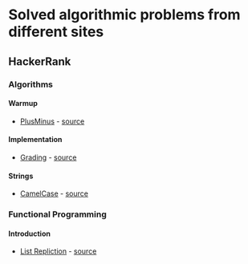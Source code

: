 # Solved algorithmic problems from different sites
## HackerRank
### Algorithms
#### Warmup
* [PlusMinus](https://www.hackerrank.com/challenges/plus-minus) - [source](src/main/scala/com/hackerrank/algorithms/warmup/plusminus/PlusMinus.scala)
#### Implementation
* [Grading](https://www.hackerrank.com/challenges/grading) - [source](src/main/scala/com/hackerrank/algorithms/implementation/grading/Grading.scala)
#### Strings
* [CamelCase](https://www.hackerrank.com/challenges/camelcase) - [source](src/main/scala/com/hackerrank/algorithms/strings/CamelCase.scala)
### Functional Programming
#### Introduction
* [List Repliction](https://www.hackerrank.com/challenges/fp-list-replication) - [source](src/main/scala/com/hackerrank/functional/introduction/listreplication/ListReplication.scala)